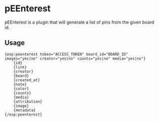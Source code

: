 # pEEnterest

pEEnterest is a plugin that will generate a list of pins from the given board id.

## Usage
````
{exp:peenterest token="ACCESS_TOKEN" board_id="BOARD_ID" images="yes|no" creator="yes|no" counts="yes|no" media="yes|no"}
	{id}
	{link}
	{creator}
	{board}
	{created_at}
	{note}
	{color}
	{counts}
	{media}
	{attribution}
	{image}
	{metadata}
{/exp:peenterest}
````